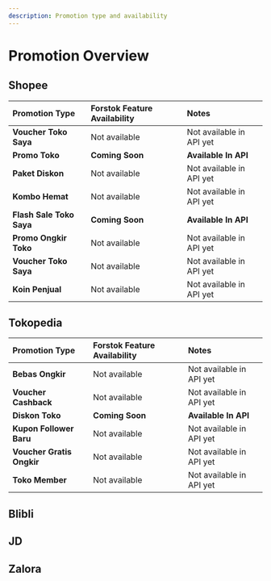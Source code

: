 ```yaml
---
description: Promotion type and availability
---
```


# Promotion Overview

## Shopee

| **Promotion Type** | **Forstok Feature Availability** | **Notes** |
| :--- | :--- | :--- |
| **Voucher Toko Saya** | Not available | Not available in API yet |
| **Promo Toko** | **Coming Soon** | **Available In API** |
| **Paket Diskon** | Not available | Not available in API yet |
| **Kombo Hemat** | Not available | Not available in API yet |
| **Flash Sale Toko Saya** | **Coming Soon** | **Available In API** |
| **Promo Ongkir Toko** | Not available | Not available in API yet |
| **Voucher Toko Saya** | Not available | Not available in API yet |
| **Koin Penjual** | Not available | Not available in API yet |

## Tokopedia

| Promotion Type | Forstok Feature Availability | Notes |
| :--- | :--- | :--- |
| **Bebas Ongkir** | Not available | Not available in API yet |
| **Voucher Cashback** | Not available | Not available in API yet |
| **Diskon Toko** | **Coming Soon** | **Available In API** |
| **Kupon Follower Baru** | Not available | Not available in API yet |
| **Voucher Gratis Ongkir** | Not available | Not available in API yet |
| **Toko Member** | Not available | Not available in API yet |

## Blibli

## JD

## Zalora


